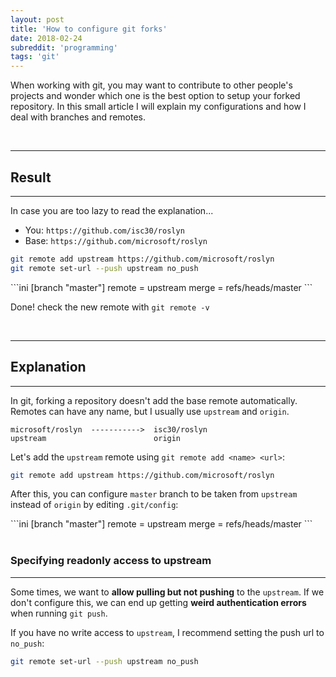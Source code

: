 ```yaml
---
layout: post
title: 'How to configure git forks'
date: 2018-02-24
subreddit: 'programming'
tags: 'git'
---
```


When working with git, you may want to contribute to other people's projects and wonder which one is the best option to setup your forked repository. In this small article I will explain my configurations and how I deal with branches and remotes.

<!-- more -->
<br/>

------
## Result
------

In case you are too lazy to read the explanation...

* You: `https://github.com/isc30/roslyn`
* Base: `https://github.com/microsoft/roslyn`

```bash
git remote add upstream https://github.com/microsoft/roslyn
git remote set-url --push upstream no_push
```

<div class="filename" data-file=".git/config" markdown="1">
```ini
[branch "master"]
    remote = upstream
    merge = refs/heads/master
```
</div>

Done! check the new remote with `git remote -v`

<br/>

------
## Explanation
------

In git, forking a repository doesn't add the base remote automatically.
Remotes can have any name, but I usually use `upstream` and `origin`.

```
microsoft/roslyn  ----------->  isc30/roslyn
upstream                        origin
```

Let's add the `upstream` remote using `git remote add <name> <url>`:

```bash
git remote add upstream https://github.com/microsoft/roslyn
```

After this, you can configure `master` branch to be taken from `upstream` instead of `origin` by editing `.git/config`:


<div class="filename" data-file=".git/config" markdown="1">
```ini
[branch "master"]
    remote = upstream
    merge = refs/heads/master
```
</div>

<br/>

### Specifying readonly access to upstream
------

Some times, we want to **allow pulling but not pushing** to the `upstream`. If we don't configure this, we can end up getting **weird authentication errors** when running `git push`.

If you have no write access to `upstream`, I recommend setting the push url to `no_push`:

```bash
git remote set-url --push upstream no_push
```